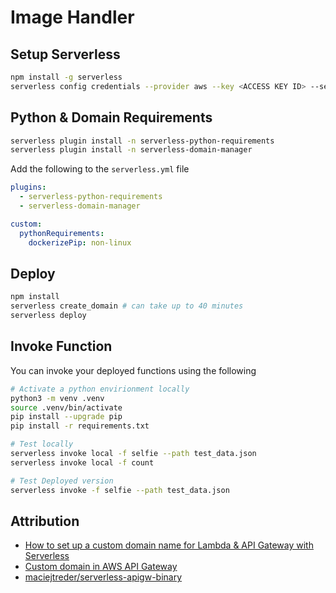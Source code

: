 # Image Handler

## Setup Serverless

```bash
npm install -g serverless
serverless config credentials --provider aws --key <ACCESS KEY ID> --secret <SECRET KEY>
```

## Python & Domain Requirements

```bash
serverless plugin install -n serverless-python-requirements
serverless plugin install -n serverless-domain-manager
```

Add the following to the `serverless.yml` file

```yaml
plugins:
  - serverless-python-requirements
  - serverless-domain-manager

custom:
  pythonRequirements:
    dockerizePip: non-linux
```

## Deploy

```bash
npm install
serverless create_domain # can take up to 40 minutes
serverless deploy
```

## Invoke Function

You can invoke your deployed functions using the following

```bash
# Activate a python envirionment locally
python3 -m venv .venv
source .venv/bin/activate
pip install --upgrade pip
pip install -r requirements.txt

# Test locally
serverless invoke local -f selfie --path test_data.json
serverless invoke local -f count

# Test Deployed version
serverless invoke -f selfie --path test_data.json
```

## Attribution

* [How to set up a custom domain name for Lambda & API Gateway with Serverless](https://serverless.com/blog/serverless-api-gateway-domain/)
* [Custom domain in AWS API Gateway](https://medium.com/@maciejtreder/custom-domain-in-aws-api-gateway-a2b7feaf9c74)
* [maciejtreder/serverless-apigw-binary](https://github.com/maciejtreder/serverless-apigw-binary)
